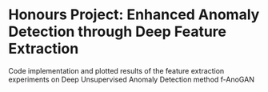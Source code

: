 # Honours Project: Enhanced Anomaly Detection through Deep Feature Extraction
Code implementation and plotted results of the feature extraction experiments on Deep Unsupervised Anomaly Detection method f-AnoGAN

